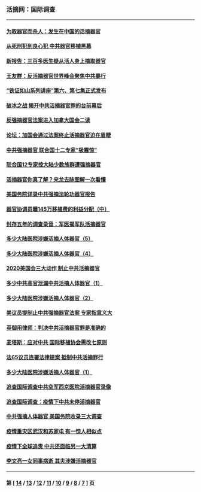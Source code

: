 ### 活摘网：国际调查
---
#### [为取器官而杀人：发生在中国的活摘器官](../../pages/nf5947/n13794731.md?09010430) 
#### [从死刑犯到良心犯 中共器官移植黑幕](../../pages/nf5947/n13764669.md?09010430) 
#### [新报告：三百多医生疑从活人身上摘取器官](../../pages/nf5947/n13703044.md?09010430) 
#### [王友群：反活摘器官世界峰会聚焦中共暴行](../../pages/nf5947/n13250738.md?09010430) 
#### [“铁证如山系列讲座”第六、第七集正式发布](../../pages/nf5947/n13106287.md?09010430) 
#### [破冰之战 揭开中共活摘器官罪的台前幕后](../../pages/nf5947/n13082457.md?09010430) 
#### [反强摘器官法案进入加拿大国会二读](../../pages/nf5947/n13033450.md?09010430) 
#### [论坛：加国会通过法案终止活摘器官迫在眉睫](../../pages/nf5947/n13029839.md?09010430) 
#### [中共强摘器官 联合国十二专家“极震惊”](../../pages/nf5947/n13024313.md?09010430) 
#### [联合国12专家控大陆少数族群遭强摘器官](../../pages/nf5947/n13023877.md?09010430) 
#### [活摘器官你真了解？来龙去脉图解一次看懂](../../pages/nf5947/n13013820.md?09010430) 
#### [美国务院详录中共强摘法轮功器官报告](../../pages/nf5947/n12944519.md?09010430) 
#### [器官协调员曝145万移植费的利益分配（中）](../../pages/nf5947/n12894547.md?09010430) 
#### [封存五年的调查录音：军医揭军队活摘器官](../../pages/nf5947/n12798692.md?09010430) 
#### [多少大陆医院涉嫌活摘人体器官（5）](../../pages/nf5947/n12768383.md?09010430) 
#### [多少大陆医院涉嫌活摘人体器官（4）](../../pages/nf5947/n12664434.md?09010430) 
#### [2020美国会三大动作 制止中共活摘器官](../../pages/nf5947/n12682004.md?09010430) 
#### [多少中共高官泄漏中共活摘人体器官（1）](../../pages/nf5947/n12671234.md?09010430) 
#### [多少大陆医院涉嫌活摘人体器官（2）](../../pages/nf5947/n12655589.md?09010430) 
#### [美议员提制止中共强摘器官法案 专家指意义大](../../pages/nf5947/n12630561.md?09010430) 
#### [英御用律师：判决中共活摘器官罪是准确的](../../pages/nf5947/n12580740.md?09010430) 
#### [麦塔斯：应对中共 国际移植协会需改七原则](../../pages/nf5947/n12514711.md?09010430) 
#### [法65议员连署法律提案 抵制中共活摘罪行](../../pages/nf5947/n12437047.md?09010430) 
#### [多少大陆医院涉嫌活摘人体器官（1）](../../pages/nf5947/n12414284.md?09010430) 
#### [追查国际调查中共空军西京医院活摘器官录像](../../pages/nf5947/n12348837.md?09010430) 
#### [追查国际调查：疫情下中共未停活摘器官](../../pages/nf5947/n12273415.md?09010430) 
#### [中共强摘人体器官 美国务院收录三大调查](../../pages/nf5947/n12181488.md?09010430) 
#### [疫情重灾区武汉和苏家屯 有一惊人相似点](../../pages/nf5947/n12150824.md?09010430) 
#### [疫情下全球追责 中共还面临另一大清算](../../pages/nf5947/n12070397.md?09010430) 
#### [李文亮一女同事病逝 其夫涉嫌活摘器官](../../pages/nf5947/n11957882.md?09010430) 

---
#### 第 [ [14](./14.md?09010430) / [13](./13.md?09010430) / [12](./12.md?09010430) / [11](./11.md?09010430) / [10](./10.md?09010430) / [9](./9.md?09010430) / [8](./8.md?09010430) / [7](./7.md?09010430) ] 页
